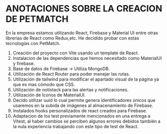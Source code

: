 # ANOTACIONES SOBRE LA CREACION DE PETMATCH
En la empresa estamos utilizando React, Firebase y Material UI entre otras librerias de React como Redux,etc.
He decidido probar con estas tecnologías con PetMatch.

1. Creación del proyecto con Vite usando un template de React.
2. Instalacion de las dependencias que hemos necesitado como MaterialUI y firebase.
3. Base de datos de Firebase -> Utiliza MongoDB.
4. Utilización de React Router para poder manejar las rutas.
5. Utilización de tailwind para modificar el apartado visual de la página ya que es mas cómodo que CSS.
6. Utilización de notistack para las alertas y notificaciones.
7. Utilización de Iconos de MaterialUI.
8. Decido utilizar uuid lo cual permite genera identificadores únicos que usaremos en la subida de imágenes al almacenamiento de Firebase.
9. Instalados hooks personalizados de react creados para Firebase.
10. Adaptacion de los test previamente mencionados en una entrega a Vitest, al haber cambios se perciben algunos errores debidos también a la nula experiencia trabajando con este tipo de test de React.
